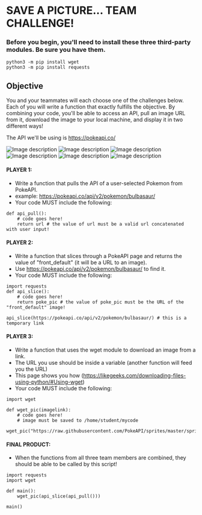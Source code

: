 # SAVE A PICTURE... TEAM CHALLENGE!

### Before you begin, you'll need to install these three third-party modules. Be sure you have them.

    python3 -m pip install wget
    python3 -m pip install requests

## Objective
You and your teammates will each choose one of the challenges below. Each of you will write a function that exactly fulfills the objective. By combining your code, you'll be able to access an API, pull an image URL from it, download the image to your local machine, and display it in two different ways!

The API we'll be using is https://pokeapi.co/

![Image description](https://raw.githubusercontent.com/PokeAPI/sprites/master/sprites/pokemon/1.png)
![Image description](https://raw.githubusercontent.com/PokeAPI/sprites/master/sprites/pokemon/4.png)
![Image description](https://raw.githubusercontent.com/PokeAPI/sprites/master/sprites/pokemon/7.png)
![Image description](https://raw.githubusercontent.com/PokeAPI/sprites/master/sprites/pokemon/144.png)
![Image description](https://raw.githubusercontent.com/PokeAPI/sprites/master/sprites/pokemon/145.png)
![Image description](https://raw.githubusercontent.com/PokeAPI/sprites/master/sprites/pokemon/146.png)

#### PLAYER 1:
- Write a function that pulls the API of a user-selected Pokemon from PokeAPI.
- example: https://pokeapi.co/api/v2/pokemon/bulbasaur/
- Your code MUST include the following:

```
def api_pull():
    # code goes here!
    return url # the value of url must be a valid url concatenated with user input!
```

#### PLAYER 2:
- Write a function that slices through a PokeAPI page and returns the value of "front_default" (it will be a URL to an image).
- Use https://pokeapi.co/api/v2/pokemon/bulbasaur/ to find it.
- Your code MUST include the following:

```
import requests
def api_slice():
    # code goes here!
    return poke_pic # the value of poke_pic must be the URL of the "front_default" image!

api_slice(https://pokeapi.co/api/v2/pokemon/bulbasaur/) # this is a temporary link
```

#### PLAYER 3:
- Write a function that uses the wget module to download an image from a link.
- The URL you use should be inside a variable (another function will feed you the URL)
- This page shows you how (https://likegeeks.com/downloading-files-using-python/#Using-wget)
- Your code MUST include the following:

```
import wget

def wget_pic(imagelink):
    # code goes here!
    # image must be saved to /home/student/mycode

wget_pic("https://raw.githubusercontent.com/PokeAPI/sprites/master/sprites/pokemon/1.png")
```

#### FINAL PRODUCT:

- When the functions from all three team members are combined, they should be able to be called by this script!

```
import requests
import wget

def main():
    wget_pic(api_slice(api_pull()))

main()
```
    
